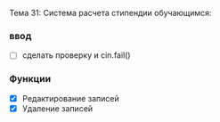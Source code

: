 Тема 31: Система расчета стипендии обучающимся:

### ввод
- [ ] сделать проверку и cin.fail()

### Функции
- [x] Редактирование записей
- [x] Удаление записей